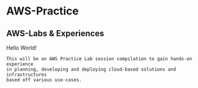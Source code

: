 # AWS-Practice
## AWS-Labs & Experiences

Hello World!
```text
This will be an AWS Practice Lab session compilation to gain hands-on experience 
in planning, developing and deploying cloud-based solutions and infrastructures 
based off various use-cases.
```
